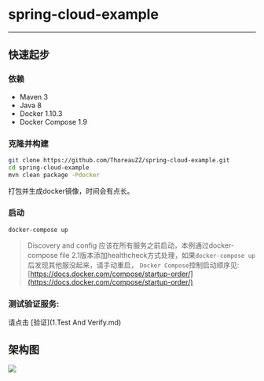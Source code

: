 # spring-cloud-example
---
## 快速起步
### 依赖
* Maven 3
* Java 8
* Docker 1.10.3
* Docker Compose 1.9

### 克隆并构建

```bash
git clone https://github.com/ThoreauZZ/spring-cloud-example.git
cd spring-cloud-example
mvn clean package -Pdocker
```
打包并生成docker镜像，时间会有点长。


### 启动 
```
docker-compose up
```
> Discovery and config 应该在所有服务之前启动，本例通过docker-compose file 2.1版本添加healthcheck方式处理，如果`docker-compose up`后发现其他服没起来，请手动重启，
> `Docker Compose`控制启动顺序见:[https://docs.docker.com/compose/startup-order/](https://docs.docker.com/compose/startup-order/)

### 测试验证服务:
 
 请点击 [验证](1.Test And Verify.md) 


## 架构图
![](images/MicroService.png)

